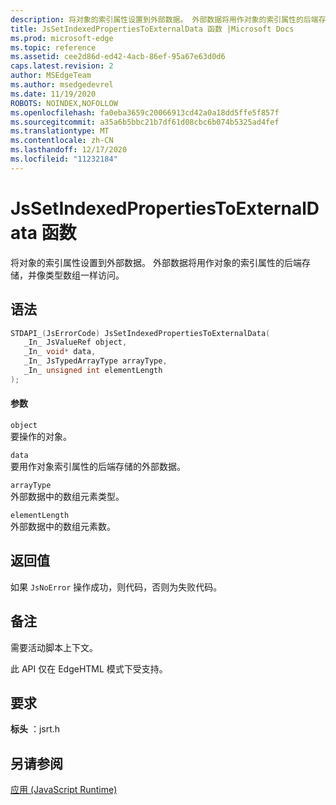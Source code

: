 ```yaml
---
description: 将对象的索引属性设置到外部数据。 外部数据将用作对象的索引属性的后端存储，并像类型数组一样访问。
title: JsSetIndexedPropertiesToExternalData 函数 |Microsoft Docs
ms.prod: microsoft-edge
ms.topic: reference
ms.assetid: cee2d86d-ed42-4acb-86ef-95a67e63d0d6
caps.latest.revision: 2
author: MSEdgeTeam
ms.author: msedgedevrel
ms.date: 11/19/2020
ROBOTS: NOINDEX,NOFOLLOW
ms.openlocfilehash: fa0eba3659c20066913cd42a0a18dd5ffe5f857f
ms.sourcegitcommit: a35a6b5bbc21b7df61d08cbc6b074b5325ad4fef
ms.translationtype: MT
ms.contentlocale: zh-CN
ms.lasthandoff: 12/17/2020
ms.locfileid: "11232184"
---
```

# JsSetIndexedPropertiesToExternalData 函数

将对象的索引属性设置到外部数据。 外部数据将用作对象的索引属性的后端存储，并像类型数组一样访问。  
  
## 语法  
  
```cpp  
STDAPI_(JsErrorCode) JsSetIndexedPropertiesToExternalData(  
   _In_ JsValueRef object,  
   _In_ void* data,  
   _In_ JsTypedArrayType arrayType,  
   _In_ unsigned int elementLength  
);  
```  
  
#### 参数  
 `object`  
 要操作的对象。  
  
 `data`  
 要用作对象索引属性的后端存储的外部数据。  
  
 `arrayType`  
 外部数据中的数组元素类型。  
  
 `elementLength`  
 外部数据中的数组元素数。  
  
## 返回值  
 如果 `JsNoError` 操作成功，则代码，否则为失败代码。  
  
## 备注  
 需要活动脚本上下文。  
  
 此 API 仅在 EdgeHTML 模式下受支持。  
  
## 要求  
 **标头** ：jsrt.h  
  
## 另请参阅  
 [应用 (JavaScript Runtime)](../chakra-hosting/reference-javascript-runtime.md)
